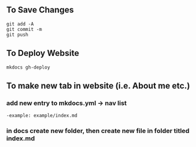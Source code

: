 ## To Save Changes
```
git add -A
git commit -m
git push
```
## To Deploy Website
```
mkdocs gh-deploy
```

## To make new tab in website (i.e. About me etc.)
### add new entry to mkdocs.yml -> nav list
```
-example: example/index.md
```
### in docs create new folder, then create new file in folder titled index.md
